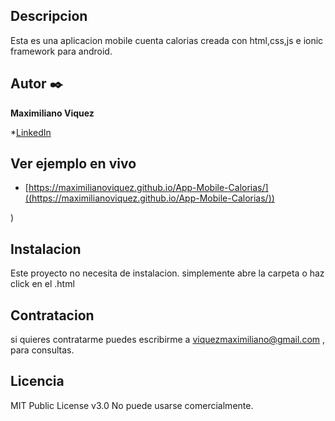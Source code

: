 ## Descripcion

Esta es una aplicacion mobile cuenta calorias creada con html,css,js e ionic framework para android.

## Autor ✒️
**Maximiliano Viquez**

*[LinkedIn](https://www.linkedin.com/in/maximiliano-viquez/)


## Ver ejemplo en vivo
- [https://maximilianoviquez.github.io/App-Mobile-Calorias/]((https://maximilianoviquez.github.io/App-Mobile-Calorias/))

)
## Instalacion
Este proyecto no necesita de instalacion. simplemente abre la carpeta o haz click en el .html

## Contratacion
si quieres contratarme puedes escribirme a viquezmaximiliano@gmail.com , para consultas.

## Licencia
MIT Public License v3.0
No puede usarse comercialmente.
